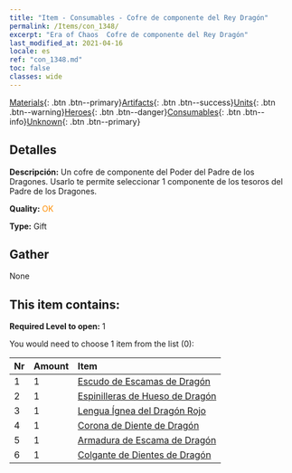 ```yaml
---
title: "Item - Consumables - Cofre de componente del Rey Dragón"
permalink: /Items/con_1348/
excerpt: "Era of Chaos  Cofre de componente del Rey Dragón"
last_modified_at: 2021-04-16
locale: es
ref: "con_1348.md"
toc: false
classes: wide
---
```

 [Materials](/es/Items/){: .btn .btn--primary}[Artifacts](/es/Items/Artifacts/){: .btn .btn--success}[Units](/es/Items/Units/){: .btn .btn--warning}[Heroes](/es/Items/Heroes/){: .btn .btn--danger}[Consumables](/es/Items/Consumables/){: .btn .btn--info}[Unknown](/es/Items/Unknown/){: .btn .btn--primary}

## Detalles
 **Descripción:** Un cofre de componente del Poder del Padre de los Dragones. Usarlo te permite seleccionar 1 componente de los tesoros del Padre de los Dragones.

 **Quality:** <span style="color: #FF8C00">OK</span>

 **Type:** Gift

## Gather

  None

## This item contains:

 **Required Level to open:** 1

 You would need to choose 1 item from the list (0):

  | Nr | Amount |     Item    |
  |:---|:-------|:------------|
  | 1 | 1 | [Escudo de Escamas de Dragón](/es/Items/art_144/) |  | 
  | 2 | 1 | [Espinilleras de Hueso de Dragón](/es/Items/art_145/) |  | 
  | 3 | 1 | [Lengua Ígnea del Dragón Rojo](/es/Items/art_146/) |  | 
  | 4 | 1 | [Corona de Diente de Dragón](/es/Items/art_147/) |  | 
  | 5 | 1 | [Armadura de Escama de Dragón](/es/Items/art_148/) |  | 
  | 6 | 1 | [Colgante de Dientes de Dragón](/es/Items/art_149/) |  | 
